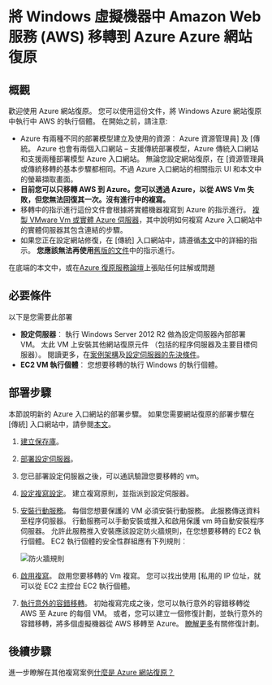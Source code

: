 <properties
    pageTitle="將從 Amazon Web 服務的 Windows 虛擬機器移轉到網站復原 Azure |Microsoft Azure"
    description="本文將說明如何移轉 Windows Azure 使用 Azure 網站修復至執行中 Amazon Web 服務 (AWA) 的虛擬機器。"
    services="site-recovery"
    documentationCenter=""
    authors="rayne-wiselman"
    manager="jwhit"
    editor=""/>

<tags
    ms.service="site-recovery"
    ms.devlang="na"
    ms.topic="article"
    ms.tgt_pltfrm="na"
    ms.workload="backup-recovery"
    ms.date="08/22/2016"
    ms.author="raynew"/>

#  <a name="migrate-windows-virtual-machines-in-amazon-web-services-aws-to-azure-with-azure-site-recovery"></a>將 Windows 虛擬機器中 Amazon Web 服務 (AWS) 移轉到 Azure Azure 網站復原

## <a name="overview"></a>概觀

歡迎使用 Azure 網站復原。 您可以使用這份文件，將 Windows Azure 網站復原中執行中 AWS 的執行個體。 在開始之前，請注意:

- Azure 有兩種不同的部署模型建立及使用的資源︰ Azure 資源管理員] 及 [傳統。 Azure 也會有兩個入口網站 – 支援傳統部署模型，Azure 傳統入口網站和支援兩種部署模型 Azure 入口網站。 無論您設定網站復原，在 [資源管理員或傳統移轉的基本步驟都相同。不過 Azure 入口網站的相關指示 UI 和本文中的螢幕擷取畫面。
- **目前您可以只移轉 AWS 到 Azure。您可以透過 Azure，以從 AWS Vm 失敗，但您無法回復其一次。沒有進行中的複寫。**
- 移轉中的指示進行這份文件會根據將實體機器複寫到 Azure 的指示進行。 [複製 VMware Vm 或實體 Azure 伺服器](site-recovery-vmware-to-azure.md)，其中說明如何複寫 Azure 入口網站中的實體伺服器其包含連結的步驟。
- 如果您正在設定網站修復，在 [傳統] 入口網站中，請遵循[本文](site-recovery-vmware-to-azure-classic.md)中的詳細的指示。 **您應該無法再使用**[舊版的文件](site-recovery-vmware-to-azure-classic-legacy.md)中的指示進行。

在底端的本文中，或在[Azure 復原服務論壇](https://social.msdn.microsoft.com/forums/azure/home?forum=hypervrecovmgr)上張貼任何註解或問題


## <a name="prerequisites"></a>必要條件

以下是您需要此部署

- **設定伺服器**︰ 執行 Windows Server 2012 R2 做為設定伺服器內部部署 VM。 太此 VM 上安裝其他網站復原元件 （包括的程序伺服器及主要目標伺服器）。 閱讀更多，在[案例架構](site-recovery-vmware-to-azure.md#scenario-architecture)及[設定伺服器的先決條件](site-recovery-vmware-to-azure.md#configuration-server-prerequisites)。
- **EC2 VM 執行個體**︰ 您想要移轉的執行 Windows 的執行個體。

## <a name="deployment-steps"></a>部署步驟

本節說明新的 Azure 入口網站的部署步驟。 如果您需要網站復原的部署步驟在 [傳統] 入口網站中，請參閱[本文](site-recovery-vmware-to-azure-classic.md)。

1. [建立保存庫](site-recovery-vmware-to-azure.md#create-a-recovery-services-vault)。
2. [部署設定伺服器](site-recovery-vmware-to-azure.md#step-2-set-up-the-source-environment)。
3. 您已部署設定伺服器之後，可以通訊驗證您要移轉的 vm。
4. [設定複寫設定](site-recovery-vmware-to-azure.md#step-4-set-up-replication-settings)。 建立複寫原則，並指派到設定伺服器。
5. [安裝行動服務](site-recovery-vmware-to-azure.md#step-6-replication-application)。 每個您想要保護的 VM 必須安裝行動服務。 此服務傳送資料至程序伺服器。 行動服務可以手動安裝或推入和啟用保護 vm 時自動安裝程序伺服器。 允許此服務推入安裝應該設定防火牆規則，在您想要移轉的 EC2 執行個體。 EC2 執行個體的安全性群組應有下列規則︰

    ![防火牆規則](./media/site-recovery-migrate-aws-to-azure/migrate-firewall.png)

6. [啟用複寫](site-recovery-vmware-to-azure.md#enable-replication)。 啟用您要移轉的 Vm 複寫。 您可以找出使用 [私用的 IP 位址，就可以從 EC2 主控台 EC2 執行個體。
7. [執行意外的容錯移轉](site-recovery-failover.md#run-an-unplanned-failover)。 初始複寫完成之後，您可以執行意外的容錯移轉從 AWS 至 Azure 的每個 VM。 或者，您可以建立一個修復計劃，並執行意外的容錯移轉，將多個虛擬機器從 AWS 移轉至 Azure。 [瞭解更多](site-recovery-create-recovery-plans.md)有關修復計劃。

## <a name="next-steps"></a>後續步驟

進一步瞭解在其他複寫案例[什麼是 Azure 網站復原？](site-recovery-overview.md)
